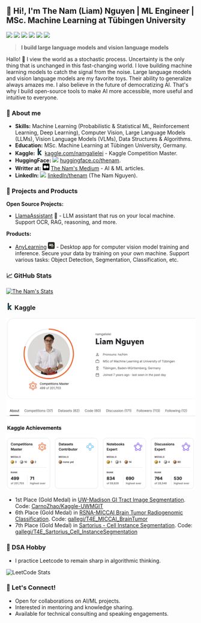 
## 👋 Hi!, I'm The Nam (Liam) Nguyen | ML Engineer | MSc. Machine Learning at Tübingen University

![](https://img.shields.io/badge/-Python-333?style=flat-square&logo=Python&logoColor=fff)
![](https://img.shields.io/badge/-C/C++-c14438?style=flat-square&logo=C&logoColor=fff)
![](https://img.shields.io/badge/-PyTorch-e34f26?style=flat-square&logo=PyTorch&logoColor=fff)
![](https://img.shields.io/badge/-TensorFlow-e5cd0c?style=flat-square&logo=TensorFlow&logoColor=fff)
![](https://img.shields.io/badge/-Numpy-blue?style=flat-square&logo=Numpy&logoColor=fff)
![](https://img.shields.io/badge/-HuggingFace-yellow?style=flat-square&logo=HuggingFace&logoColor=fff)

> **I build large language models and vision language models**

Hallo! 👋 I view the world as a stochastic process. Uncertainty is the only thing that is unchanged in this fast-changing world. I love building machine learning models to catch the signal from the noise. Large language models and vision language models are my favorite toys. Their ability to generalize always amazes me. I also believe in the future of democratizing AI. That's why I build open-source tools to make AI more accessible, more useful and intuitive to everyone.


### 🎯 About me

- **Skills:** Machine Learning (Probabilistic & Statistical ML, Reinforcement Learning, Deep Learning), Computer Vision, Large Language Models (LLMs), Vision Language Models (VLMs), Data Structures & Algorithms.
- **Education:** MSc. Machine Learning at Tübingen University, Germany.
- **Kaggle:** <a href="https://www.kaggle.com/namgalielei" target="_blank"><img src="icons/kaggle.png" width="18px"/></a> [kaggle.com/namgalielei](https://www.kaggle.com/namgalielei) - Kaggle Competition Master.
- **HuggingFace:**  <a href="https://huggingface.co/thenam" target="_blank"><img src="https://github.com/user-attachments/assets/7bbfa01b-9c00-4dbb-bf32-7cbb7bf74441" width="18px"/></a> [huggingface.co/thenam](https://huggingface.co/thenam).
- **Writter at:** <a href="https://medium.com/@namnguyenthe" target="_blank"><img src="icons/medium.png" width="18px"/></a> [The Nam's Medium](https://medium.com/@namnguyenthe) - AI & ML articles.
- **LinkedIn:** <a href="https://www.linkedin.com/in/thenam/" target="_blank"><img src="https://github.com/user-attachments/assets/c7f85e0a-a6a2-457f-8e9c-3b58e9a116a2" width="18px"/></a> [linkedIn/thenam](https://www.linkedin.com/in/thenam/) (The Nam Nguyen).

### 🚀 Projects and Products

**Open Source Projects:**

- [LlamaAssistant](https://github.com/vietanhdev/llama-assistant) 🦙 - LLM assistant that rus on your local machine. Support OCR, RAG, reasoning, and more.

**Products:**
- [AnyLearning](https://anylearning.nrl.ai/) <img src="icons/anylearning.svg" width="18" height="18" /> - Desktop app for computer vision model training and inference. Secure your data by training on your own machine. Support various tasks: Object Detection, Segmentation, Classification, etc.


### 📈 GitHub Stats

[![The Nam's Stats](https://awesome-github-stats.azurewebsites.net/user-stats/gallegi?cardType=level&preferLogin=false&Background=FFFFFF)](https://git.io/awesome-stats-card)

### <img src="icons/kaggle.png" width="18" height="18" /> Kaggle
<img src="images/kaggle_profile.png"/>

- 1st Place (Gold Medal) in [UW-Madison GI Tract Image Segmentation](https://www.kaggle.com/competitions/uw-madison-gi-tract-image-segmentation). Code: [CarnoZhao/Kaggle-UWMGIT](https://github.com/CarnoZhao/Kaggle-UWMGIT)
- 6th Place (Gold Medal) in [RSNA-MICCAI Brain Tumor Radiogenomic Classification](https://www.kaggle.com/competitions/rsna-miccai-brain-tumor-radiogenomic-classification). Code: [gallegi/T4E_MICCAI_BrainTumor](https://github.com/gallegi/T4E_MICCAI_BrainTumor)
- 7th Place (Gold Medal) in [Sartorius - Cell Instance Segmentation](https://www.kaggle.com/competitions/sartorius-cell-instance-segmentation). Code: [gallegi/T4E_Sartorius_Cell_InstanceSegmentation](https://github.com/gallegi/T4E_Sartorius_Cell_InstanceSegmentation)

### 🌲 DSA Hobby
- I practice Leetcode to remain sharp in algorithmic thinking.
  
![LeetCode Stats](https://leetcard.jacoblin.cool/namnguyen61031?theme=light&font=Hind%20Siliguri)

### 🤝 Let's Connect!
- Open for collaborations on AI/ML projects.
- Interested in mentoring and knowledge sharing.
- Available for technical consulting and speaking engagements.
